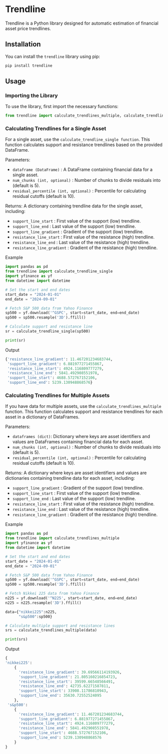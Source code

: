 # Trendline

Trendline is a Python library designed for automatic estimation of financial asset price trendlines.

## Installation

You can install the `trendline` library using pip:

```bash
pip install trendline
```

## Usage

### Importing the Library

To use the library, first import the necessary functions:

```python
from trendline import calculate_trendlines_multiple, calculate_trendline_single
```


### Calculating Trendlines for a Single Asset
For a single asset, use the `calculate_trendline_single function`. This function calculates support and resistance trendlines based on the provided DataFrame.

Parameters:
- `dataframe (DataFrame)` : A DataFrame containing financial data for a single asset.
- `num_chunks (int, optional)` : Number of chunks to divide residuals into (default is 5).
- `residual_percentile (int, optional)` : Percentile for calculating residual cutoffs (default is 10).

Returns:
A dictionary containing trendline data for the single asset, including:
- `support_line_start` : First value of the support (low) trendline.
- `support_line_end` : Last value of the support (low) trendline.
- `support_line_gradient` : Gradient of the support (low) trendline.
- `resistance_line_start` : First value of the resistance (high) trendline.
- `resistance_line_end` : Last value of the resistance (high) trendline.
- `resistance_line_gradient` : Gradient of the resistance (high) trendline.


Example
```python
import pandas as pd
from trendline import calculate_trendline_single
import yfinance as yf
from datetime import datetime

# Set the start and end dates
start_date = "2024-01-01"
end_date = "2024-09-01"

# Fetch S&P 500 data from Yahoo Finance
sp500 = yf.download('^GSPC', start=start_date, end=end_date)
sp500 = sp500.resample('3D').ffill() 

# Calculate support and resistance line
sr = calculate_trendline_single(sp500)

print(sr)
```

Output
```python
{'resistance_line_gradient': 11.467201234683744,
 'support_line_gradient': 6.881977271455867,
 'resistance_line_start': 4924.116809777279,
 'resistance_line_end': 5841.492908551978,
 'support_line_start': 4688.572767152106,
 'support_line_end': 5239.130948868576}
```


### Calculating Trendlines for Multiple Assets
If you have data for multiple assets, use the `calculate_trendlines_multiple` function. This function calculates support and resistance trendlines for each asset in a dictionary of DataFrames.

Parameters:
- `dataframes (dict)`: Dictionary where keys are asset identifiers and values are DataFrames containing financial data for each asset.
- `num_chunks (int, optional)` : Number of chunks to divide residuals into (default is 5).
- `residual_percentile (int, optional)` : Percentile for calculating residual cutoffs (default is 10).

Returns:
A dictionary where keys are asset identifiers and values are dictionaries containing trendline data for each asset, including:
- `support_line_gradient` : Gradient of the support (low) trendline.
- `support_line_start` : First value of the support (low) trendline.
- `support_line_end` : Last value of the support (low) trendline.
- `resistance_line_start` : First value of the resistance (high) trendline.
- `resistance_line_end` : Last value of the resistance (high) trendline.
- `resistance_line_gradient` : Gradient of the resistance (high) trendline.


Example
```python
import pandas as pd
from trendline import calculate_trendlines_multiple
import yfinance as yf
from datetime import datetime

# Set the start and end dates
start_date = "2024-01-01"
end_date = "2024-09-01"

# Fetch S&P 500 data from Yahoo Finance
sp500 = yf.download('^GSPC', start=start_date, end=end_date)
sp500 = sp500.resample('3D').ffill() 

# Fetch Nikkei 225 data from Yahoo Finance
n225 = yf.download('^N225', start=start_date, end=end_date)
n225 = n225.resample('3D').ffill() 

data={"nikkei225":n225,
      "s&p500":sp500}

# Calculate multiple support and resistance lines
srs = calculate_trendlines_multiple(data)

print(srs)
```

Output
```python
{
'nikkei225':
    {
      'resistance_line_gradient': 39.69566114193926,
      'support_line_gradient': 21.805160216854723,
      'resistance_line_start': 39599.66548566491,
      'resistance_line_end': 42735.62271587811,
      'support_line_start': 33908.11786810943,
      'support_line_end': 35630.72552524095
    },
 's&p500':
    {
      'resistance_line_gradient': 11.467201234683744,
      'support_line_gradient': 6.881977271455867,
      'resistance_line_start': 4924.116809777279,
      'resistance_line_end': 5841.492908551978,
      'support_line_start': 4688.572767152106,
      'support_line_end': 5239.130948868576
    }
}
```






